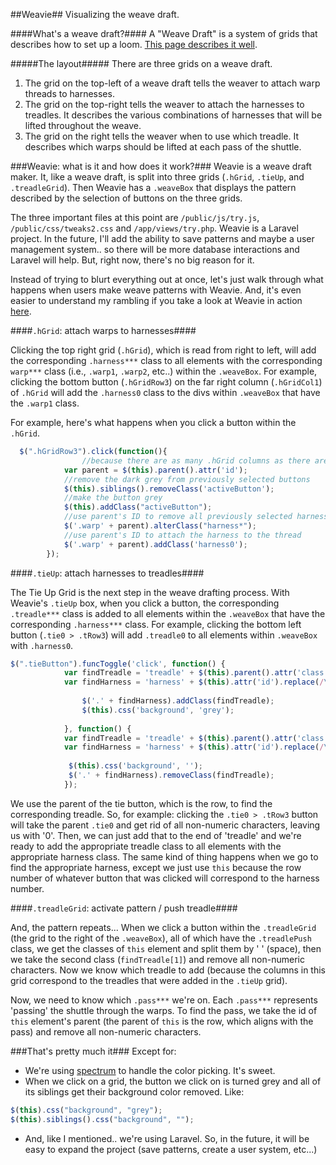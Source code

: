 ##Weavie##
Visualizing the weave draft.

####What's a weave draft?####
A "Weave Draft" is a system of grids that describes how to set up a loom. [This page describes it well](http://www.weaverscraft.com/hints.html).

#####The layout#####
There are three grids on a weave draft.

1. The grid on the top-left of a weave draft tells the weaver to attach warp threads to harnesses. 
2. The grid on the top-right tells the weaver to attach the harnesses to treadles. It describes the various combinations of harnesses that will be lifted throughout the weave.
3. The grid on the right tells the weaver when to use which treadle. It describes which warps should be lifted at each pass of the shuttle.

###Weavie: what is it and how does it work?###
Weavie is a weave draft maker. It, like a weave draft, is split into three grids (`.hGrid`, `.tieUp`, and  `.treadleGrid`). Then Weavie has a `.weaveBox` that displays the pattern described by the selection of buttons on the three grids. 

The three important files at this point are `/public/js/try.js`, `/public/css/tweaks2.css` and `/app/views/try.php`. Weavie is a Laravel project. In the future, I'll add the ability to save patterns and maybe a user management system.. so there will be more database interactions and Laravel will help. But, right now, there's no big reason for it.

Instead of trying to blurt everything out at once, let's just walk through what happens when users make weave patterns with Weavie. And, it's even easier to understand my rambling if you take a look at Weavie in action [here](http://weavie.techgno.com).

####`.hGrid`: attach warps to harnesses####

Clicking the top right grid (`.hGrid`), which is read from right to left, will add the corresponding `.harness***` class to all elements with the corresponding `warp***` class (i.e., `.warp1`, `.warp2`, etc..) within the `.weaveBox`. For example, clicking the bottom button (`.hGridRow3`) on the far right column (`.hGridCol1`) of `.hGrid` will add the `.harness0` class to the divs within `.weaveBox` that have the `.warp1` class.

For example, here's what happens when you click a button within the `.hGrid`.
```javascript
  $(".hGridRow3").click(function(){
    			//because there are as many .hGrid columns as there are .warp*s, by getting the id of 'this' button's parent, we find the corresponding warp that clicking this button relates to.
			var parent = $(this).parent().attr('id');
			//remove the dark grey from previously selected buttons
			$(this).siblings().removeClass('activeButton');
			//make the button grey
			$(this).addClass("activeButton");
			//use parent's ID to remove all previously selected harnesses
			$('.warp' + parent).alterClass("harness*");
			//use parent's ID to attach the harness to the thread
			$('.warp' + parent).addClass('harness0');
		});
```
		
####`.tieUp`: attach harnesses to treadles####

The Tie Up Grid is the next step in the weave drafting process. With Weavie's `.tieUp` box, when you click a button, the corresponding `.treadle***` class is added to all elements within the `.weaveBox` that have the corresponding `.harness***` class. For example, clicking the bottom left button (`.tie0 > .tRow3`) will add `.treadle0` to all elements within `.weaveBox` with `.harness0`.

```javascript
$(".tieButton").funcToggle('click', function() {
			var findTreadle = 'treadle' + $(this).parent().attr('class').replace(/\D/g,'');		
			var findHarness = 'harness' + $(this).attr('id').replace(/\D/g,'');;
			
				$('.' + findHarness).addClass(findTreadle);
				$(this).css('background', 'grey');
				
			}, function() {
			var findTreadle = 'treadle' + $(this).parent().attr('class').replace(/\D/g,'');;		
			var findHarness = 'harness' + $(this).attr('id').replace(/\D/g,'');;
			
			 $(this).css('background', '');
			 $('.' + findHarness).removeClass(findTreadle);
			});
```
We use the parent of the tie button, which is the row, to find the corresponding treadle. So, for example: clicking the `.tie0 > .tRow3` button will take the parent `.tie0` and get rid of all non-numeric characters, leaving us with '0'. Then, we can just add that to the end of 'treadle' and we're ready to add the appropriate treadle class to all elements with the appropriate harness class. The same kind of thing happens when we go to find the appropriate harness, except we just use `this` because the row number of whatever button that was clicked will correspond to the harness number. 

####`.treadleGrid`: activate pattern / push treadle####

And, the pattern repeats... When we click a button within the `.treadleGrid` (the grid to the right of the `.weaveBox`), all of which have the `.treadlePush` class, we get the classes of `this` element and split them by ' ' (space), then we take the second class (`findTreadle[1]`) and remove all non-numeric characters. Now we know which treadle to add (because the columns in this grid correspond to the treadles that were added in the `.tieUp` grid). 

Now, we need to know which `.pass***` we're on. Each `.pass***` represents 'passing' the shuttle through the warps. To find the pass, we take the id of `this` element's parent (the parent of `this` is the row, which aligns with the pass) and remove all non-numeric characters.

###That's pretty much it###
Except for:
* We're using [spectrum](https://bgrins.github.io/spectrum/) to handle the color picking. It's sweet.
* When we click on a grid, the button we click on is turned grey and all of its siblings get their background color removed. Like: 
```javascript 
$(this).css("background", "grey");
$(this).siblings().css("background", "");
```
* And, like I mentioned.. we're using Laravel. So, in the future, it will be easy to expand the project (save patterns, create a user system, etc...)

